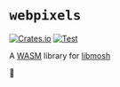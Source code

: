 # `webpixels`
[![Crates.io](https://img.shields.io/crates/v/webpixels)](https://crates.io/crates/webpixels)
[![Test](https://github.com/charlesrocket/webpixels/actions/workflows/test.yml/badge.svg?branch=master)](https://github.com/charlesrocket/webpixels/actions/workflows/test.yml)

A [WASM](https://rustwasm.github.io) library for [libmosh](https://docs.rs/pixelmosh/latest/libmosh/)

🚧
